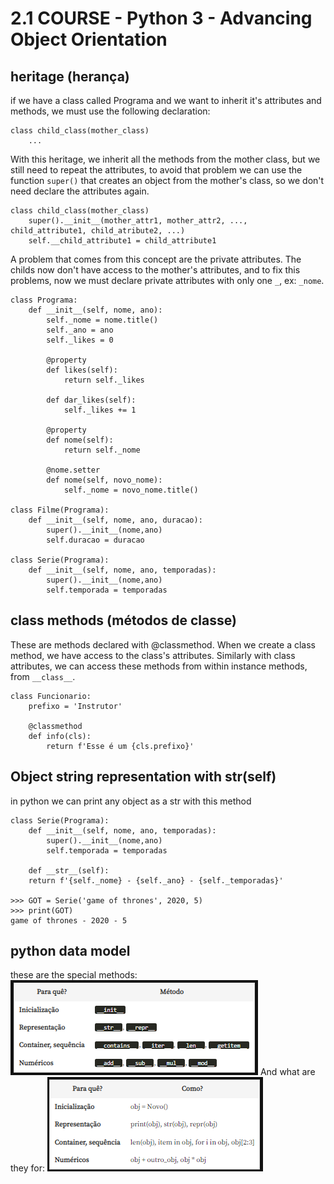 # 2.1 COURSE - Python 3 - Advancing Object Orientation

## heritage (herança)
if we have a class called Programa and we want to inherit it's attributes and methods, we must use the following declaration:
```
class child_class(mother_class)
    ...
```
With this heritage, we inherit all the methods from the mother class, but we still need to repeat the attributes, to avoid that problem we can use the function ```super()``` that creates an object from the mother's class, so we don't need declare the attributes again.
```
class child_class(mother_class)
    super().__init__(mother_attr1, mother_attr2, ..., child_attribute1, child_atribute2, ...)
    self.__child_attribute1 = child_attribute1
```
A problem that comes from this concept are the private attributes. The childs now don't have access to the mother's attributes, and to fix this problems, now we must declare private attributes with only one ```_```, ex: ```_nome```.
```
class Programa:
    def __init__(self, nome, ano):
        self._nome = nome.title()
        self._ano = ano
        self._likes = 0

        @property
        def likes(self):
            return self._likes

        def dar_likes(self):
            self._likes += 1

        @property
        def nome(self):
            return self._nome

        @nome.setter
        def nome(self, novo_nome):
            self._nome = novo_nome.title()

class Filme(Programa):
    def __init__(self, nome, ano, duracao):
        super().__init__(nome,ano)
        self.duracao = duracao

class Serie(Programa):
    def __init__(self, nome, ano, temporadas):
        super().__init__(nome,ano)
        self.temporada = temporadas
```

## class methods (métodos de classe)
These are methods declared with @classmethod. When we create a class method, we have access to the class's attributes. Similarly with class attributes, we can access these methods from within instance methods, from ```__class__```.
```
class Funcionario:
    prefixo = 'Instrutor'

    @classmethod
    def info(cls):
        return f'Esse é um {cls.prefixo}'
```

## Object string representation with __str__(self)
in python we can print any object as a str with this method
```
class Serie(Programa):
    def __init__(self, nome, ano, temporadas):
        super().__init__(nome,ano)
        self.temporada = temporadas

    def __str__(self):
    return f'{self._nome} - {self._ano} - {self._temporadas}'

>>> GOT = Serie('game of thrones', 2020, 5)
>>> print(GOT)
game of thrones - 2020 - 5
```

## python data model
these are the special methods:
<img src="./python_data_model.png">
And what are they for:
<img src="./python_data_model_2.png">
